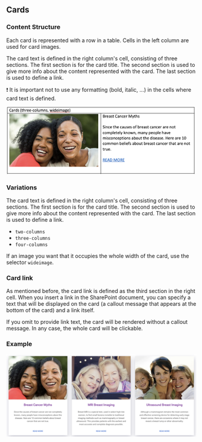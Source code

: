 ## Cards

### Content Structure

Each card is represented with a row in a table. Cells in the left column are used for card images.

The card text is defined in the right column's cell, consisting of three sections. The first section is for the card title. The second section is used to give more info about the content represented with the card. The last section is used to define a link.

:exclamation: It is important not to use any formatting (bold, italic, ...) in the cells where card text is defined.

![cards-block.png](..%2Fassets%2Fcards-block.png)

### Variations

The card text is defined in the right column's cell, consisting of three sections. The first section is for the card title. The second section is used to give more info about the content represented with the card. The last section is used to define a link.

- `two-columns`
- `three-columns`
- `four-columns`

If an image you want that it occupies the whole width of the card, use the selector `wideimage`.

### Card link

As mentioned before, the card link is defined as the third section in the right cell. When you insert a link in the SharePoint document, you can specify a text that will be displayed on the card (a callout message that appears at the bottom of the card) and a link itself. 

If you omit to provide link text, the card will be rendered without a callout message. In any case, the whole card will be clickable.

### Example
![cards-example.png](..%2Fassets%2Fcards-example.png)

